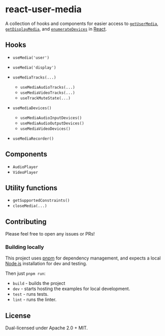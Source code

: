 # react-user-media

A collection of hooks and components for easier access to [`getUserMedia`](https://developer.mozilla.org/en-US/docs/Web/API/MediaDevices/getUserMedia), [`getDisplayMedia`](https://developer.mozilla.org/en-US/docs/Web/API/MediaDevices/getDisplayMedia), and [`enumerateDevices`](https://developer.mozilla.org/en-US/docs/Web/API/MediaDevices/enumerateDevices) in [React](https://react.dev).

## Hooks

- `useMedia('user')`
- `useMedia('display')`

- `useMediaTracks(...)`

  - `useMediaAudioTracks(...)`
  - `useMediaVideoTracks(...)`
  - `useTrackMuteState(...)`

- `useMediaDevices()`

  - `useMediaAudioInputDevices()`
  - `useMediaAudioOutputDevices()`
  - `useMediaVideoDevices()`

- `useMediaRecorder()`

## Components

- `AudioPlayer`
- `VideoPlayer`

## Utility functions

- `getSupportedConstraints()`
- `closeMedia(...)`

## Contributing

Please feel free to open any issues or PRs!

### Building locally

This project uses [pnpm](https://pnpm.io) for dependency management, and expects a local [Node.js](https://nodejs.org/) installation for dev and testing.

Then just `pnpm run`:

- `build` - builds the project
- `dev` - starts hosting the examples for local development.
- `test` - runs tests.
- `lint` - runs the linter.

## License

Dual-licensed under Apache 2.0 + MIT.
